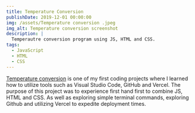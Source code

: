 ```yaml
---
title: Temperature Conversion
publishDate: 2019-12-01 00:00:00
img: /assets/Temperature conversion .jpeg
img_alt: Temperature conversion screenshot
description: |
  Temperautre conversion program using JS, HTML and CSS. 
tags:
  - JavaScript
  - HTML
  - CSS
---
```


<a href="https://temp-conversion-five.vercel.app/"> Temperature conversion</a> is one of my first coding projects where I learned how to utilize tools such as Visual Studio Code, GitHub and Vercel. The purpose of this project was to experience first hand first to combine JS, HTML and CSS. As well as exploring simple terminal commands, exploring Github and utilizing Vercel to expedite deployment times.